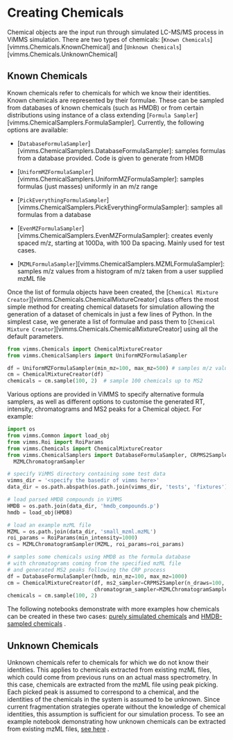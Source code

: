# Creating Chemicals

Chemical objects are the input run through simulated LC-MS/MS process in ViMMS simulation. There are two types of
chemicals: [`Known Chemicals`][vimms.Chemicals.KnownChemical] and [`Unknown Chemicals`][vimms.Chemicals.UnknownChemical]

## Known Chemicals

Known chemicals refer to chemicals for which we know their identities. Known chemicals are represented by their
formulae. These can be sampled from databases of known chemicals (such as HMDB) or from certain distributions using
instance of a class extending [`Formula Sampler`][vimms.ChemicalSamplers.FormulaSampler]. Currently, the following
options are available:

- [`DatabaseFormulaSampler`][vimms.ChemicalSamplers.DatabaseFormulaSampler]: samples formulas from a database provided.
  Code is given to generate from HMDB

- [`UniformMZFormulaSampler`][vimms.ChemicalSamplers.UniformMZFormulaSampler]: samples formulas (just masses) uniformly
  in an m/z range

- [`PickEverythingFormulaSampler`][vimms.ChemicalSamplers.PickEverythingFormulaSampler]: samples all formulas from a
  database

- [`EvenMZFormulaSampler`][vimms.ChemicalSamplers.EvenMZFormulaSampler]: creates evenly spaced m/z, starting at 100Da,
  with 100 Da spacing. Mainly used for test cases.

- [`MZMLFormulaSampler`][vimms.ChemicalSamplers.MZMLFormulaSampler]: samples m/z values from a histogram of m/z taken
  from a user supplied mzML file

Once the list of formula objects have been created,
the [`Chemical Mixture Creator`][vimms.Chemicals.ChemicalMixtureCreator] class offers the most simple method for
creating chemical datasets for simulation allowing the generation of a dataset of chemicals in just a few lines of
Python. In the simplest case, we generate a list of formulae and pass them
to [`Chemical Mixture Creator`][vimms.Chemicals.ChemicalMixtureCreator] using all the default parameters.

```python
from vimms.Chemicals import ChemicalMixtureCreator
from vimms.ChemicalSamplers import UniformMZFormulaSampler

df = UniformMZFormulaSampler(min_mz=100, max_mz=500) # samples m/z values uniformly between 100 and 500
cm = ChemicalMixtureCreator(df)
chemicals = cm.sample(100, 2)  # sample 100 chemicals up to MS2
```

Various options are provided in ViMMS to specify alternative formula samplers, as well as different options to customise
the generated RT, intensity, chromatograms and MS2 peaks for a Chemical object. For example:

```python
import os
from vimms.Common import load_obj
from vimms.Roi import RoiParams
from vimms.Chemicals import ChemicalMixtureCreator
from vimms.ChemicalSamplers import DatabaseFormulaSampler, CRPMS2Sampler, \
  MZMLChromatogramSampler

# specify ViMMS directory containing some test data
vimms_dir = '<specify the basedir of vimms here>'
data_dir = os.path.abspath(os.path.join(vimms_dir, 'tests', 'fixtures'))

# load parsed HMDB compounds in ViMMS
HMDB = os.path.join(data_dir, 'hmdb_compounds.p')
hmdb = load_obj(HMDB)

# load an example mzML file
MZML = os.path.join(data_dir, 'small_mzml.mzML')
roi_params = RoiParams(min_intensity=1000)
cs = MZMLChromatogramSampler(MZML, roi_params=roi_params)

# samples some chemicals using HMDB as the formula database
# with chromatograms coming from the specified mzML file 
# and generated MS2 peaks following the CRP process
df = DatabaseFormulaSampler(hmdb, min_mz=100, max_mz=1000)
cm = ChemicalMixtureCreator(df, ms2_sampler=CRPMS2Sampler(n_draws=100, alpha=2),
                            chromatogram_sampler=MZMLChromatogramSampler(MZML))
chemicals = cm.sample(100, 2)
```

The following notebooks demonstrate with more examples how chemicals can be created in these two
cases: [purely simulated chemicals](https://github.com/glasgowcompbio/vimms/blob/master/demo/01.%20Data/03.%20Generating%20Sets%20of%20Chemicals%20with%20the%20ChemicalMixtureCreator%20class.ipynb)
and
[HMDB-sampled chemicals](https://github.com/glasgowcompbio/vimms/blob/master/demo/01.%20Data/01.%20Extracting%20Chemicals%20from%20HMDB.ipynb)
.

## Unknown Chemicals

Unknown chemicals refer to chemicals for which we do not know their identities. This applies to chemicals extracted from
existing mzML files, which could come from previous runs on an actual mass spectrometry. In this case, chemicals are
extracted from the mzML file using peak picking. Each picked peak is assumed to correspond to a chemical, and the
identities of the chemicals in the system is assumed to be unknown. Since current fragmentation strategies operate
without the knowledge of chemical identities, this assumption is sufficient for our simulation process. To see an
example notebook demonstrating how unknown chemicals can be extracted from existing mzML
files, [see here](https://github.com/glasgowcompbio/vimms/blob/master/demo/01.%20Data/02.%20Extracting%20Chemicals%20from%20an%20mzML%20file.ipynb)
.